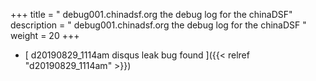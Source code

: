 +++
title = "  debug001.chinadsf.org the debug log for the chinaDSF"
description = "  debug001.chinadsf.org the debug log for the chinaDSF  "
weight = 20
+++



* [ d20190829_1114am disqus leak bug found  ]({{< relref "d20190829_1114am" >}})

